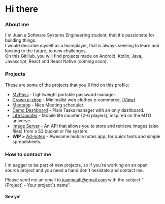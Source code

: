 # Hi there

### About me
I´m Juan a Software Systems Engineering student, that it´s passionate for building things. <br> I would describe myself as a teamplayer, that is always seeking to learn and looking to the future, to new challenges. <br> On this GitHub, you will find projects made on Android, Kotlin, Java, Javascript, React and React Native (coming soon).

### Projects
These are some of the projects that you´ll find on this profile:

* [MyPass](https://github.com/juanmaalt/mypass) - Lightweight portable password manager.
* [Crown e-shop](https://github.com/juanmaalt/crown-eshop) - Minimalist web clothes e-commerce. [(View)](https://hardcore-cori-5d7167.netlify.app/)
* [Meetapp](https://github.com/juanmaalt/Meetapp) - Nice Meeting scheduler.
* [Demo Dashboard](https://github.com/juanmaalt/DemoDashboard) - Plain Tasks manager with an only dashboard.
* [Life Counter](https://github.com/juanmaalt/Android-lifeCounter_mtg) - Mobile life counter (2-6 players), inspired on the MTG universe.
* [Image Server](https://github.com/juanmaalt/Image-server) - An API that allows you to store and retrieve images (also files) from a S3 bucket or file system.
* __WIP >__ [Ad-notes]() - Awesome mobile notes app, for quick texts and simple spreadsheets.


### How to contact me
I´m eagger to be part of new projects, so if you´re working on an open source project and you need a hand don´t hesistate and contact me.

Please send me an email to juanmaalt@gmail.com with the subject "[Project] - Your project´s name".

#### See ya!
